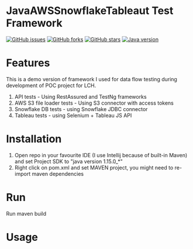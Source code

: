 # JavaAWSSnowflakeTableaut Test Framework
[![GitHub issues](https://img.shields.io/github/issues/przemastro/java-aws-snowflake-tableau)](https://github.com/przemastro/java-aws-snowflake-tableau/issues)
[![GitHub forks](https://img.shields.io/github/forks/przemastro/java-aws-snowflake-tableau)](https://github.com/przemastro/java-aws-snowflake-tableau/network)
[![GitHub stars](https://img.shields.io/github/stars/przemastro/java-aws-snowflake-tableau)](https://github.com/przemastro/java-aws-snowflake-tableau/stargazers)
[![Java version](https://img.shields.io/badge/Java-1.15-%23b07219)](https://github.com/przemastro/java-aws-snowflake-tableau)

# Features
This is a demo version of framework I used for data flow testing during development of POC project for LCH. 

1. API tests - Using RestAssured and TestNg frameworks
2. AWS S3 file loader tests - Using S3 connector with access tokens
3. Snowflake DB tests - using Snowflake JDBC connector
4. Tableau tests - using Selenium + Tableau JS API

# Installation

1. Open repo in your favourite IDE (I use Intellij because of built-in Maven) and set Project SDK to "java version 1.15.0_*"
2. Right click on pom.xml and set MAVEN project, you might need to re-import maven dependencies

# Run

Run maven build

# Usage

